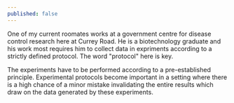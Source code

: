 ```yaml
---
published: false
---
```

One of my current roomates works at a government centre for disease control research here at Currey Road. He is a biotechnology graduate and his work most requires him to collect data in expriments according to a strictly defined protocol. The word "protocol" here is key. 

The experiments have to be performed according to a pre-established principle. Experimental protocols become important in a setting where there is a high chance of a minor mistake invalidating the entire results which draw on the data generated by these experiments.  
